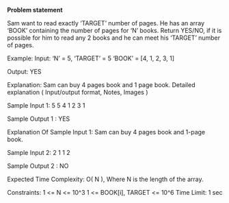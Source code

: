 **Problem statement**

Sam want to read exactly ‘TARGET’ number of pages.
He has an array ‘BOOK’ containing the number of pages for ‘N’ books.
Return YES/NO, if it is possible for him to read any 2 books and he can meet his ‘TARGET’ number of pages.

Example:
Input: ‘N’ = 5, ‘TARGET’ = 5
‘BOOK’ = [4, 1, 2, 3, 1]

Output: YES

Explanation:
Sam can buy 4 pages book and 1 page book.
Detailed explanation ( Input/output format, Notes, Images )

Sample Input 1:
5 5
4 1 2 3 1

Sample Output 1 :
YES

Explanation Of Sample Input 1:
Sam can buy 4 pages book and 1-page book.

Sample Input 2:
2 1
1 2

Sample Output 2 :
NO

Expected Time Complexity:
O( N ), Where N is the length of the array.

Constraints:
1  <= N <= 10^3
1 <= BOOK[i], TARGET <= 10^6
Time Limit: 1 sec